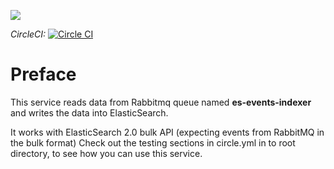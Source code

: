 [![](https://badge.imagelayers.io/gaiaadm/es-event-indexer:latest.svg)](https://imagelayers.io/?images=gaiaadm/es-event-indexer:latest 'Get your own badge on imagelayers.io')

*CircleCI:* [![Circle CI](https://circleci.com/gh/gaia-adm/es-events-indexer.svg?style=svg)](https://circleci.com/gh/gaia-adm/es-events-indexer)

Preface
=======
This service reads data from Rabbitmq queue named __es-events-indexer__ and writes the data into ElasticSearch.

It works with ElasticSearch 2.0 bulk API (expecting events from RabbitMQ in the bulk format)
Check out the testing sections in circle.yml in to root directory, to see how you can use this service.
